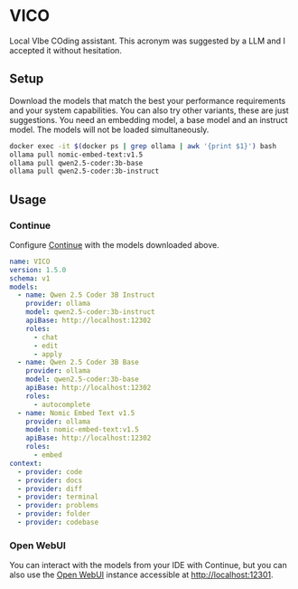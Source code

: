 # VICO

Local VIbe COding assistant. This acronym was suggested by a LLM and I accepted
it without hesitation.

## Setup

Download the models that match the best your performance requirements and your
system capabilities. You can also try other variants, these are just
suggestions. You need an embedding model, a base model and an instruct model.
The models will not be loaded simultaneously.

```bash
docker exec -it $(docker ps | grep ollama | awk '{print $1}') bash
ollama pull nomic-embed-text:v1.5
ollama pull qwen2.5-coder:3b-base
ollama pull qwen2.5-coder:3b-instruct
```

## Usage

### Continue

Configure [Continue](https://www.continue.dev) with the models downloaded above.

```yaml
name: VICO
version: 1.5.0
schema: v1
models:
  - name: Qwen 2.5 Coder 3B Instruct
    provider: ollama
    model: qwen2.5-coder:3b-instruct
    apiBase: http://localhost:12302
    roles:
      - chat
      - edit
      - apply
  - name: Qwen 2.5 Coder 3B Base
    provider: ollama
    model: qwen2.5-coder:3b-base
    apiBase: http://localhost:12302
    roles:
      - autocomplete
  - name: Nomic Embed Text v1.5
    provider: ollama
    model: nomic-embed-text:v1.5
    apiBase: http://localhost:12302
    roles:
      - embed
context:
  - provider: code
  - provider: docs
  - provider: diff
  - provider: terminal
  - provider: problems
  - provider: folder
  - provider: codebase
```

### Open WebUI

You can interact with the models from your IDE with Continue, but you can also
use the [Open WebUI](https://openwebui.com) instance accessible at
[http://localhost:12301](http://localhost:12301).
